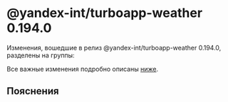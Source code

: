# @yandex-int/turboapp-weather 0.194.0

<!-- ЧЕЛОВЕЧЕСКОЕ ВСТУПЛЕНИЕ -->

Изменения, вошедшие в релиз @yandex-int/turboapp-weather 0.194.0, разделены на группы:

Все важные изменения подробно описаны [ниже](#Пояснения).

## Пояснения


